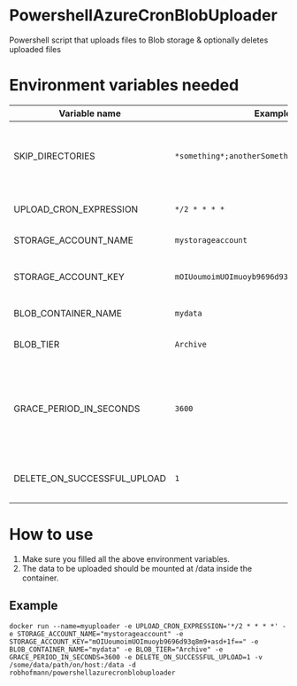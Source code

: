 # PowershellAzureCronBlobUploader
Powershell script that uploads files to Blob storage &amp; optionally deletes uploaded files

# Environment variables needed
| Variable name | Example value | Description |
| ------------- | ------------- | ------------- |
| SKIP_DIRECTORIES | `*something*;anotherSomething*;/data/somesubfolder` | Folders which you want to skip uploading. Wildcards are permitted. This is an optional parameter. |
| UPLOAD_CRON_EXPRESSION | `*/2 * * * *` | The CRON expression in which frequency to run the script. |
| STORAGE_ACCOUNT_NAME | `mystorageaccount` | The Azure StorageAccountname. |
| STORAGE_ACCOUNT_KEY | `mOIUoumoimUOImuoyb9696d93q8m9+asd+1f==` | This accesskey can be found in your storage account under "Access keys". |
| BLOB_CONTAINER_NAME | `mydata` | The Blob container name to use. |
| BLOB_TIER | `Archive` | The blob tier to use. Options are `Hot`, `Cool`, `Archive`. |
| GRACE_PERIOD_IN_SECONDS | `3600` | Files newer than this grace period will be skipped (both for uploading & deleting). This is usefull for when files are still in use when the upload starts. |
| DELETE_ON_SUCCESSFUL_UPLOAD | `1` | Deletes the local file after upload if 1 (Choose either `1` (true) or `0` (false)). |

# How to use
1. Make sure you filled all the above environment variables.
2. The data to be uploaded should be mounted at /data inside the container.

## Example
```
docker run --name=myuploader -e UPLOAD_CRON_EXPRESSION='*/2 * * * *' -e STORAGE_ACCOUNT_NAME="mystorageaccount" -e STORAGE_ACCOUNT_KEY="mOIUoumoimUOImuoyb9696d93q8m9+asd+1f==" -e BLOB_CONTAINER_NAME="mydata" -e BLOB_TIER="Archive" -e GRACE_PERIOD_IN_SECONDS=3600 -e DELETE_ON_SUCCESSFUL_UPLOAD=1 -v /some/data/path/on/host:/data -d robhofmann/powershellazurecronblobuploader
```
